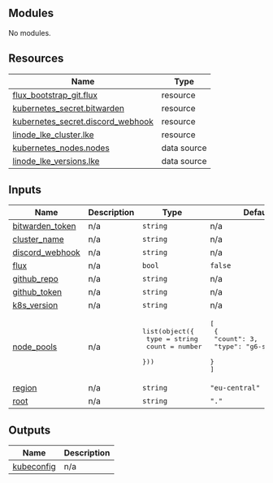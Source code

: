 <!-- BEGIN_TF_DOCS -->
## Modules

No modules.

## Resources

| Name | Type |
|------|------|
| [flux_bootstrap_git.flux](https://registry.terraform.io/providers/fluxcd/flux/latest/docs/resources/bootstrap_git) | resource |
| [kubernetes_secret.bitwarden](https://registry.terraform.io/providers/hashicorp/kubernetes/latest/docs/resources/secret) | resource |
| [kubernetes_secret.discord_webhook](https://registry.terraform.io/providers/hashicorp/kubernetes/latest/docs/resources/secret) | resource |
| [linode_lke_cluster.lke](https://registry.terraform.io/providers/linode/linode/latest/docs/resources/lke_cluster) | resource |
| [kubernetes_nodes.nodes](https://registry.terraform.io/providers/hashicorp/kubernetes/latest/docs/data-sources/nodes) | data source |
| [linode_lke_versions.lke](https://registry.terraform.io/providers/linode/linode/latest/docs/data-sources/lke_versions) | data source |

## Inputs

| Name | Description | Type | Default | Required |
|------|-------------|------|---------|:--------:|
| <a name="input_bitwarden_token"></a> [bitwarden\_token](#input\_bitwarden\_token) | n/a | `string` | n/a | yes |
| <a name="input_cluster_name"></a> [cluster\_name](#input\_cluster\_name) | n/a | `string` | n/a | yes |
| <a name="input_discord_webhook"></a> [discord\_webhook](#input\_discord\_webhook) | n/a | `string` | n/a | yes |
| <a name="input_flux"></a> [flux](#input\_flux) | n/a | `bool` | `false` | no |
| <a name="input_github_repo"></a> [github\_repo](#input\_github\_repo) | n/a | `string` | n/a | yes |
| <a name="input_github_token"></a> [github\_token](#input\_github\_token) | n/a | `string` | n/a | yes |
| <a name="input_k8s_version"></a> [k8s\_version](#input\_k8s\_version) | n/a | `string` | n/a | yes |
| <a name="input_node_pools"></a> [node\_pools](#input\_node\_pools) | n/a | <pre>list(object({<br/>    type  = string<br/>    count = number<br/>  }))</pre> | <pre>[<br/>  {<br/>    "count": 3,<br/>    "type": "g6-standard-2"<br/>  }<br/>]</pre> | no |
| <a name="input_region"></a> [region](#input\_region) | n/a | `string` | `"eu-central"` | no |
| <a name="input_root"></a> [root](#input\_root) | n/a | `string` | `"."` | no |

## Outputs

| Name | Description |
|------|-------------|
| <a name="output_kubeconfig"></a> [kubeconfig](#output\_kubeconfig) | n/a |
<!-- END_TF_DOCS -->